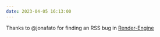 ```yaml
---
date: 2023-04-05 16:13:00
---
```


Thanks to @jonafato for finding an RSS bug in [Render-Engine](https://github.com/kjaymiller/render_engine)
